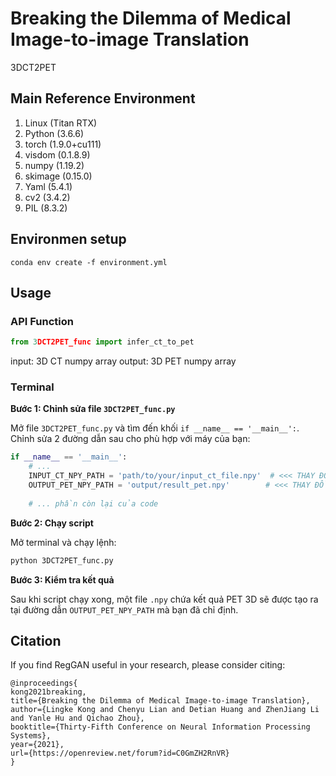 # Breaking the Dilemma of Medical Image-to-image Translation
3DCT2PET
## Main Reference Environment
1. Linux         (Titan RTX)
2. Python        (3.6.6)
3. torch         (1.9.0+cu111)
5. visdom        (0.1.8.9)
6. numpy         (1.19.2)
7. skimage       (0.15.0)
8. Yaml          (5.4.1)
9. cv2           (3.4.2)
10. PIL          (8.3.2)

## Environmen setup
`conda env create -f environment.yml`

## Usage

### API Function
```python
from 3DCT2PET_func import infer_ct_to_pet
```
input: 3D CT numpy array
output: 3D PET numpy array

### Terminal
**Bước 1: Chỉnh sửa file `3DCT2PET_func.py`**

Mở file `3DCT2PET_func.py` và tìm đến khối `if __name__ == '__main__':`. Chỉnh sửa 2 đường dẫn sau cho phù hợp với máy của bạn:

```python
if __name__ == '__main__':
    # ... 
    INPUT_CT_NPY_PATH = 'path/to/your/input_ct_file.npy'  # <<< THAY ĐỔI ĐƯỜNG DẪN NÀY
    OUTPUT_PET_NPY_PATH = 'output/result_pet.npy'        # <<< THAY ĐỔI ĐƯỜNG DẪN NÀY
    
    # ... phần còn lại của code
```

**Bước 2: Chạy script**

Mở terminal và chạy lệnh:

```bash
python 3DCT2PET_func.py
```

**Bước 3: Kiểm tra kết quả**

Sau khi script chạy xong, một file `.npy` chứa kết quả PET 3D sẽ được tạo ra tại đường dẫn `OUTPUT_PET_NPY_PATH` mà bạn đã chỉ định.




## Citation

If you find RegGAN useful in your research, please consider citing:

```
@inproceedings{
kong2021breaking,
title={Breaking the Dilemma of Medical Image-to-image Translation},
author={Lingke Kong and Chenyu Lian and Detian Huang and ZhenJiang Li and Yanle Hu and Qichao Zhou},
booktitle={Thirty-Fifth Conference on Neural Information Processing Systems},
year={2021},
url={https://openreview.net/forum?id=C0GmZH2RnVR}
}
```

